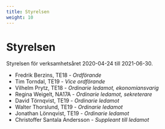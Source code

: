 ```yaml
---
title: Styrelsen
weight: 10
---
```


# Styrelsen

Styrelsen för verksamhetsåret 2020-04-24 till 2021-06-30.

* Fredrik Berzins, TE18 - *Ordförande*
* Tim Torndal, TE19 - *Vice ordförande*
* Vilhelm Prytz, TE18 - *Ordinarie ledamot, ekonomiansvarig*
* Regina Weigelt, NA17A - *Ordinarie ledamot, sekreterare*
* David Törnqvist, TE19 - *Ordinarie ledamot*
* Walter Thorslund, TE19 - *Ordinarie ledamot*
* Jonathan Lönnqvist, TE19 - *Ordinarie ledamot*
* Christoffer Santala Andersson - *Suppleant till ledamot*
